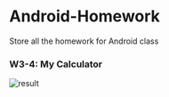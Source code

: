 # Android-Homework
Store all the homework for Android class

### W3-4: My Calculator
![result](https://github.com/user-attachments/assets/7878351a-0998-4259-b0b3-3da5088cc7e7)
